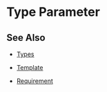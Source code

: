 # Type Parameter

## See Also

* [Types](ttype.md)

* [Template](../symbol_nodes/Template.md)

* [Requirement](../symbol_nodes/Requirement.md)